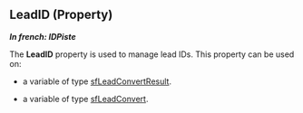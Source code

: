 
## LeadID (Property)

***In french: IDPiste***
	



<a name="XUse"></a>
<a name="Use"></a>
<a name="description"></a>
The **LeadID** property is used to manage lead IDs. This property can be used on:

- a variable of type [sfLeadConvertResult](../WDLang5/1000018739.md). 

- a variable of type [sfLeadConvert](../WDLang5/1000018742.md).




